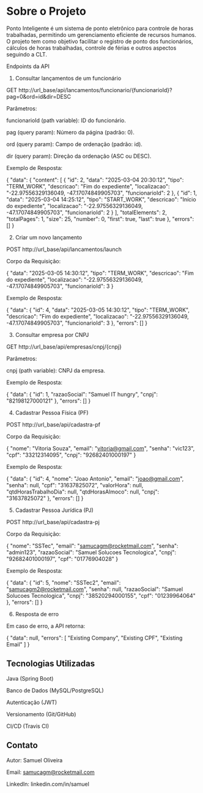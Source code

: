 # Sobre o Projeto

Ponto Inteligente é um sistema de ponto eletrônico para controle de horas trabalhadas, permitindo um gerenciamento eficiente de recursos humanos. O projeto tem como objetivo facilitar o registro de ponto dos funcionários, cálculos de horas trabalhadas, controle de férias e outros aspectos seguindo a CLT.

Endpoints da API

1. Consultar lançamentos de um funcionário

GET http://url_base/api/lancamentos/funcionario/{funcionarioId}?pag=0&ord=id&dir=DESC

Parâmetros:

funcionarioId (path variable): ID do funcionário.

pag (query param): Número da página (padrão: 0).

ord (query param): Campo de ordenação (padrão: id).

dir (query param): Direção da ordenação (ASC ou DESC).

Exemplo de Resposta:

{
"data": {
"content": [
{
"id": 2,
"data": "2025-03-04 20:30:12",
"tipo": "TERM_WORK",
"descricao": "Fim do expediente",
"localizacao": "-22.97556329136049, -47.17074849905703",
"funcionarioId": 2
},
{
"id": 1,
"data": "2025-03-04 14:25:12",
"tipo": "START_WORK",
"descricao": "Início do expediente",
"localizacao": "-22.97556329136049, -47.17074849905703",
"funcionarioId": 2
}
],
"totalElements": 2,
"totalPages": 1,
"size": 25,
"number": 0,
"first": true,
"last": true
},
"errors": []
}

2. Criar um novo lançamento

POST http://url_base/api/lancamentos/launch

Corpo da Requisição:

{
"data": "2025-03-05 14:30:12",
"tipo": "TERM_WORK",
"descricao": "Fim do expediente",
"localizacao": "-22.97556329136049, -47.17074849905703",
"funcionarioId": 3
}

Exemplo de Resposta:

{
"data": {
"id": 4,
"data": "2025-03-05 14:30:12",
"tipo": "TERM_WORK",
"descricao": "Fim do expediente",
"localizacao": "-22.97556329136049, -47.17074849905703",
"funcionarioId": 3
},
"errors": []
}

3. Consultar empresa por CNPJ

GET http://url_base/api/empresas/cnpj/{cnpj}

Parâmetros:

cnpj (path variable): CNPJ da empresa.

Exemplo de Resposta:

{
"data": {
"id": 1,
"razaoSocial": "Samuel IT hungry",
"cnpj": "82198127000121"
},
"errors": []
}

4. Cadastrar Pessoa Física (PF)

POST http://url_base/api/cadastra-pf

Corpo da Requisição:

{
"nome": "Vitoria Souza",
"email": "vitoria@gmail.com",
"senha": "vic123",
"cpf": "33212314095",
"cnpj": "92682401000197"
}

Exemplo de Resposta:

{
"data": {
"id": 4,
"nome": "Joao Antonio",
"email": "joao@gmail.com",
"senha": null,
"cpf": "31637825072",
"valorHora": null,
"qtdHorasTrabalhoDia": null,
"qtdHorasAlmoco": null,
"cnpj": "31637825072"
},
"errors": []
}

5. Cadastrar Pessoa Jurídica (PJ)

POST http://url_base/api/cadastra-pj

Corpo da Requisição:

{
"nome": "SSTec",
"email": "samucagm@rocketmail.com",
"senha": "admin123",
"razaoSocial": "Samuel Solucoes Tecnologica",
"cnpj": "92682401000197",
"cpf": "01776904028"
}

Exemplo de Resposta:

{
"data": {
"id": 5,
"nome": "SSTec2",
"email": "samucagm2@rocketmail.com",
"senha": null,
"razaoSocial": "Samuel Solucoes Tecnologica",
"cnpj": "38520294000155",
"cpf": "01239964064"
},
"errors": []
}

6. Resposta de erro

Em caso de erro, a API retorna:

{
"data": null,
"errors": [
"Existing Company",
"Existing CPF",
"Existing Email"
]
}

## Tecnologias Utilizadas

Java (Spring Boot)

Banco de Dados (MySQL/PostgreSQL)

Autenticação (JWT)

Versionamento (Git/GitHub)

CI/CD (Travis CI)

## Contato

Autor: Samuel Oliveira

Email: samucagm@rocketmail.com

LinkedIn: linkedin.com/in/samuel
